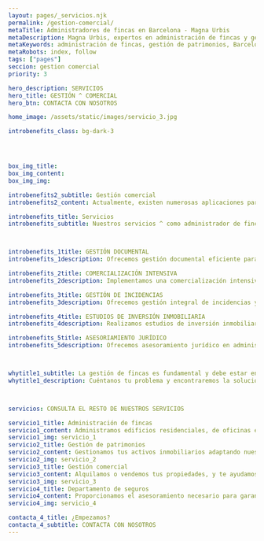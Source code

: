 ```yaml
---
layout: pages/_servicios.njk
permalink: /gestion-comercial/
metaTitle: Administradores de fincas en Barcelona - Magna Urbis
metaDescription: Magna Urbis, expertos en administración de fincas y gestión de patrimonios en Barcelona con más de 100 años de experiencia.
metaKeywords: administración de fincas, gestión de patrimonios, Barcelona, inmobiliaria, alquiler de viviendas
metaRobots: index, follow
tags: ["pages"]
seccion: gestion comercial
priority: 3

hero_description: SERVICIOS
hero_title: GESTIÓN ^ COMERCIAL
hero_btn: CONTACTA CON NOSOTROS

home_image: /assets/static/images/servicio_3.jpg

introbenefits_class: bg-dark-3




box_img_title: 
box_img_content:
box_img_img:

introbenefits2_subtitle: Gestión comercial
introbenefits2_content: Actualmente, existen numerosas aplicaciones para hacerlo por tu cuenta, así como agencias inmobiliarias dispuestas a vender tu propiedad a cualquier precio. Sin embargo, la gestión comercial es compleja y fundamental - un trabajo bien realizado desde el inicio asegura tranquilidad y confianza. 

introbenefits_title: Servicios
introbenefits_subtitle: Nuestros servicios ^ como administrador de fincas



introbenefits_1title: GESTIÓN DOCUMENTAL
introbenefits_1description: Ofrecemos gestión documental eficiente para la administración de fincas, organizando, archivando y digitalizando documentos. Aseguramos fácil acceso y cumplimiento legal.

introbenefits_2title: COMERCIALIZACIÓN INTENSIVA
introbenefits_2description: Implementamos una comercialización intensiva para tus propiedades, maximizando su visibilidad y alcance. Utilizamos estrategias efectivas para asegurar arrendamientos de forma rápida.

introbenefits_3title: GESTIÓN DE INCIDENCIAS
introbenefits_3description: Ofrecemos gestión integral de incidencias y obras- supervisión de reparaciones, control de calidad y coordinación de proyectos para asegurar resultados óptimos.

introbenefits_4title: ESTUDIOS DE INVERSIÓN INMOBILIARIA
introbenefits_4description: Realizamos estudios de inversión inmobiliaria, analizando oportunidades y riesgos. Proporcionamos informes detallados que te ayudan a tomar decisiones informadas y rentables.

introbenefits_5title: ASESORIAMIENTO JURÍDICO
introbenefits_5description: Ofrecemos asesoramiento jurídico en administración de fincas, garantizando el cumplimiento legal, resolución de conflictos y protección de tus derechos e intereses.



whytitle1_subtitle: La gestión de fincas es fundamental y debe estar en manos de una empresa capacitada y confiable; por eso, ajustamos nuestros servicios a las necesidades específicas de tu Comunidad de Propietarios.
whytitle1_description: Cuéntanos tu problema y encontraremos la solución. 



servicios: CONSULTA EL RESTO DE NUESTROS SERVICIOS

servicio1_title: Administración de fincas
servicio1_content: Administramos edificios residenciales, de oficinas e industriales en Barcelona.
servicio1_img: servicio_1
servicio2_title: Gestión de patrimonios
servicio2_content: Gestionamos tus activos inmobiliarios adaptando nuestros servicios a tus necesidades.
servicio2_img: servicio_2
servicio3_title: Gestión comercial
servicio3_content: Alquilamos o vendemos tus propiedades, y te ayudamos a encontrar las que mejor se ajusten a tu perfil patrimonial.
servicio3_img: servicio_3
servicio4_title: Departamento de seguros
servicio4_content: Proporcionamos el asesoramiento necesario para garantizar la excelencia en el servicio.
servicio4_img: servicio_4

contacta_4_title: ¿Empezamos?
contacta_4_subtitle: CONTACTA CON NOSOTROS
---
```

